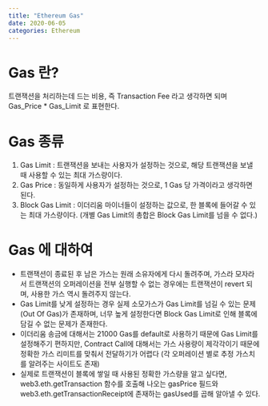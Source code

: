 ```yaml
---
title: "Ethereum Gas"
date: 2020-06-05
categories: Ethereum
---
```


# Gas 란?
 트랜잭션을 처리하는데 드는 비용, 즉 Transaction Fee 라고 생각하면 되며 Gas_Price * Gas_Limit 로 표현한다.
 
# Gas 종류
1. Gas Limit : 트랜잭션을 보내는 사용자가 설정하는 것으로, 해당 트랜잭션을 보낼 때 사용할 수 있는 최대 가스량이다.
2. Gas Price : 동일하게 사용자가 설정하는 것으로, 1 Gas 당 가격이라고 생각하면 된다.
3. Block Gas Limit : 이더리움 마이너들이 설정하는 값으로, 한 블록에 들어갈 수 있는 최대 가스량이다. (개별 Gas Limit의 총합은 Block Gas Limit를 넘을 수 없다.)

# Gas 에 대하여
 - 트랜잭션이 종료된 후 남은 가스는 원래 소유자에게 다시 돌려주며, 가스라 모자라서 트랜잭션의 오퍼레이션을 전부 실행할 수 없는 경우에는 트랜잭션이 revert 되며,
 사용한 가스 역시 돌려주지 않는다.   
 - Gas Limit를 낮게 설정하는 경우 실제 소모가스가 Gas Limit를 넘길 수 있는 문제 (Out Of Gas)가 존재하며, 너무 높게 설정한다면 Block Gas Limit로 인해
 블록에 담길 수 없는 문제가 존재한다.   
 - 이더리움 송금에 대해서는 21000 Gas를 default로 사용하기 때문에 Gas Limit를 설정해주기 편하지만, Contract Call에 대해서는 가스 사용량이 제각각이기 때문에
 정확한 가스 리미트를 맞춰서 전달하기가 어렵다 (각 오퍼레이션 별로 추정 가스치를 알려주는 사이트도 존재)
 - 실제로 트랜잭션이 블록에 쌓일 때 사용된 정확한 가스량을 알고 싶다면, web3.eth.getTransaction 함수를 호출해 나오는 gasPrice 필드와 web3.eth.getTransactionReceipt에
 존재하는 gasUsed를 곱해 알아낼 수 있다.

  
